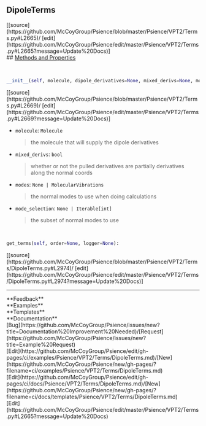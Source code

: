 ## <a id="Psience.VPT2.Terms.DipoleTerms">DipoleTerms</a> 

<div class="docs-source-link" markdown="1">
[[source](https://github.com/McCoyGroup/Psience/blob/master/Psience/VPT2/Terms.py#L2665)/
[edit](https://github.com/McCoyGroup/Psience/edit/master/Psience/VPT2/Terms.py#L2665?message=Update%20Docs)]
</div>









<div class="collapsible-section">
 <div class="collapsible-section collapsible-section-header" markdown="1">
## <a class="collapse-link" data-toggle="collapse" href="#methods" markdown="1"> Methods and Properties</a> <a class="float-right" data-toggle="collapse" href="#methods"><i class="fa fa-chevron-down"></i></a>
 </div>
 <div class="collapsible-section collapsible-section-body collapse show" id="methods" markdown="1">
 
<a id="Psience.VPT2.Terms.DipoleTerms.__init__" class="docs-object-method">&nbsp;</a> 
```python
__init__(self, molecule, dipole_derivatives=None, mixed_derivs=None, modes=None, mode_selection=None, mode_transformation=None, full_surface_mode_selection=None, logger=None, parallelizer=None, checkpointer=None, **opts): 
```
<div class="docs-source-link" markdown="1">
[[source](https://github.com/McCoyGroup/Psience/blob/master/Psience/VPT2/Terms.py#L2669)/
[edit](https://github.com/McCoyGroup/Psience/edit/master/Psience/VPT2/Terms.py#L2669?message=Update%20Docs)]
</div>

  - `molecule`: `Molecule`
    > the molecule that will supply the dipole derivatives
  - `mixed_derivs`: `bool`
    > whether or not the pulled derivatives are partially derivatives along the normal coords
  - `modes`: `None | MolecularVibrations`
    > the normal modes to use when doing calculations
  - `mode_selection`: `None | Iterable[int]`
    > the subset of normal modes to use


<a id="Psience.VPT2.Terms.DipoleTerms.get_terms" class="docs-object-method">&nbsp;</a> 
```python
get_terms(self, order=None, logger=None): 
```
<div class="docs-source-link" markdown="1">
[[source](https://github.com/McCoyGroup/Psience/blob/master/Psience/VPT2/Terms/DipoleTerms.py#L2974)/
[edit](https://github.com/McCoyGroup/Psience/edit/master/Psience/VPT2/Terms/DipoleTerms.py#L2974?message=Update%20Docs)]
</div>
 </div>
</div>












---


<div markdown="1" class="text-secondary">
<div class="container">
  <div class="row">
   <div class="col" markdown="1">
**Feedback**   
</div>
   <div class="col" markdown="1">
**Examples**   
</div>
   <div class="col" markdown="1">
**Templates**   
</div>
   <div class="col" markdown="1">
**Documentation**   
</div>
   <div class="col" markdown="1">
   
</div>
   <div class="col" markdown="1">
   
</div>
   <div class="col" markdown="1">
   
</div>
</div>
  <div class="row">
   <div class="col" markdown="1">
[Bug](https://github.com/McCoyGroup/Psience/issues/new?title=Documentation%20Improvement%20Needed)/[Request](https://github.com/McCoyGroup/Psience/issues/new?title=Example%20Request)   
</div>
   <div class="col" markdown="1">
[Edit](https://github.com/McCoyGroup/Psience/edit/gh-pages/ci/examples/Psience/VPT2/Terms/DipoleTerms.md)/[New](https://github.com/McCoyGroup/Psience/new/gh-pages/?filename=ci/examples/Psience/VPT2/Terms/DipoleTerms.md)   
</div>
   <div class="col" markdown="1">
[Edit](https://github.com/McCoyGroup/Psience/edit/gh-pages/ci/docs/Psience/VPT2/Terms/DipoleTerms.md)/[New](https://github.com/McCoyGroup/Psience/new/gh-pages/?filename=ci/docs/templates/Psience/VPT2/Terms/DipoleTerms.md)   
</div>
   <div class="col" markdown="1">
[Edit](https://github.com/McCoyGroup/Psience/edit/master/Psience/VPT2/Terms.py#L2665?message=Update%20Docs)   
</div>
   <div class="col" markdown="1">
   
</div>
   <div class="col" markdown="1">
   
</div>
   <div class="col" markdown="1">
   
</div>
</div>
</div>
</div>